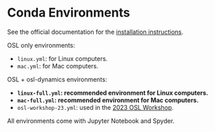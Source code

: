 # Conda Environments

See the official documentation for the [installation instructions](https://osl.readthedocs.io/en/latest/install.html).

OSL only environments:

- `linux.yml`: for Linux computers.
- `mac.yml`: for Mac computers.

OSL + osl-dynamics environments:

- **`linux-full.yml`: recommended environment for Linux computers.**
- **`mac-full.yml`: recommended environment for Mac computers.**
- `osl-workshop-23.yml`: used in the [2023 OSL Workshop](https://osf.io/zxb6c/).

All environments come with Jupyter Notebook and Spyder.
